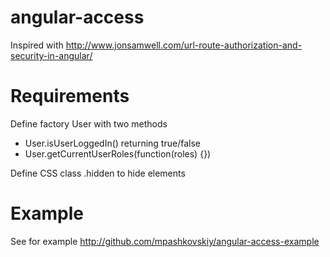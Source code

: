 # angular-access

Inspired with http://www.jonsamwell.com/url-route-authorization-and-security-in-angular/

Requirements
============

Define factory User with two methods
* User.isUserLoggedIn() returning true/false
* User.getCurrentUserRoles(function(roles) {})

Define CSS class .hidden to hide elements

Example
=======

See for example http://github.com/mpashkovskiy/angular-access-example